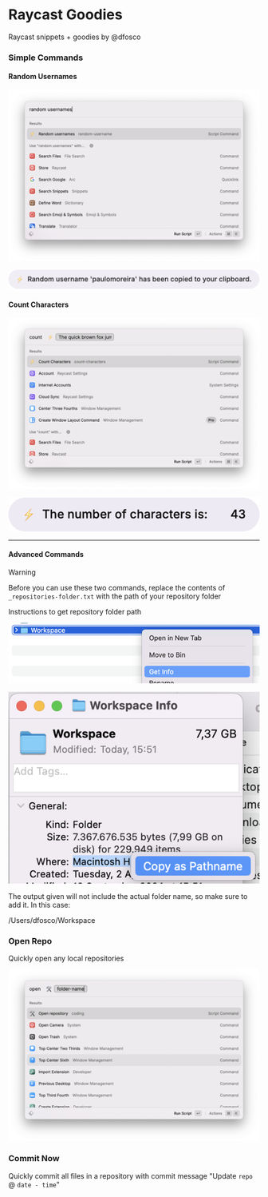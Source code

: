 # Raycast Goodies
Raycast snippets + goodies by @dfosco

### Simple Commands

#### Random Usernames

![Raycast screenshot of random username command](image-2.png)

![Random username paulomoreira added](image-1.png)

#### Count Characters

![Raycast screenshot of Count Characters command](image-5.png)

![Output of character counts: The number of characters is 43](image-6.png)

---

#### Advanced Commands

> [!WARNING]  
> Before you can use these two commands, replace the contents of `_repositories-folder.txt` with the path of your repository folder

<detail>
<summary>Instructions to get repository folder path</summary>

![alt text](image-3.png)

![alt text](image-4.png)

The output given will not include the actual folder name, so make sure to add it. In this case:

/Users/dfosco/Workspace
</detail>


### Open Repo

Quickly open any local repositories

![Raycast screenshot of Open Repo command](image.png)

### Commit Now

Quickly commit all files in a repository with commit message "Update `repo` @ `date - time`"